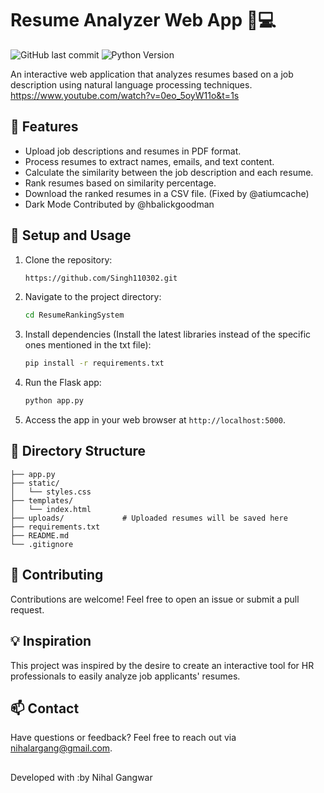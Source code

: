 # Resume Analyzer Web App :memo::computer:

![GitHub last commit](https://img.shields.io/github/last-commit/iamamanporwal/ResumeRankingSystem)
![Python Version](https://img.shields.io/badge/python-3.11%2B-blue)

An interactive web application that analyzes resumes based on a job description using natural language processing techniques. https://www.youtube.com/watch?v=0eo_5oyW11o&t=1s

## :rocket: Features

- Upload job descriptions and resumes in PDF format.
- Process resumes to extract names, emails, and text content.
- Calculate the similarity between the job description and each resume.
- Rank resumes based on similarity percentage.
- Download the ranked resumes in a CSV file. (Fixed by @atiumcache)
- Dark Mode Contributed by @hbalickgoodman 

## :wrench: Setup and Usage

1. Clone the repository:
   ```sh
   https://github.com/Singh110302.git
   ```

2. Navigate to the project directory:
   ```sh
   cd ResumeRankingSystem
   ```

3. Install dependencies (Install the latest libraries instead of the specific ones mentioned in the txt file):
   ```sh
   pip install -r requirements.txt
   ```

4. Run the Flask app:
   ```sh
   python app.py
   ```

5. Access the app in your web browser at `http://localhost:5000`.

## :file_folder: Directory Structure

```
├── app.py
├── static/
│   └── styles.css
├── templates/
│   └── index.html
├── uploads/             # Uploaded resumes will be saved here
├── requirements.txt
├── README.md
└── .gitignore
```


## :memo: Contributing

Contributions are welcome! Feel free to open an issue or submit a pull request.

## :bulb: Inspiration

This project was inspired by the desire to create an interactive tool for HR professionals to easily analyze job applicants' resumes.

## :mailbox: Contact

Have questions or feedback? Feel free to reach out via [nihalargang@gmail.com](mailto:nihalwargang@gmail.com).

##
Developed with :by Nihal Gangwar


